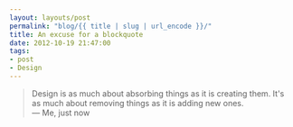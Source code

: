 ```yaml
---
layout: layouts/post
permalink: "blog/{{ title | slug | url_encode }}/"
title: An excuse for a blockquote
date: 2012-10-19 21:47:00
tags:
- post
- Design
---
```

> Design is as much about absorbing things as it is creating them. It's as much about removing things as it is adding new ones.
<br>— Me, just now
